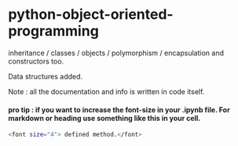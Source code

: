 # python-object-oriented-programming
inheritance / classes / objects / polymorphism / encapsulation and constructors too.

Data structures added.

Note : all the documentation and info is written in code itself.


#### pro tip : if you want to increase the font-size in your .ipynb file. For markdown or heading use something like this in your cell.

```sh
<font size="4"> defined method.</font>
```
